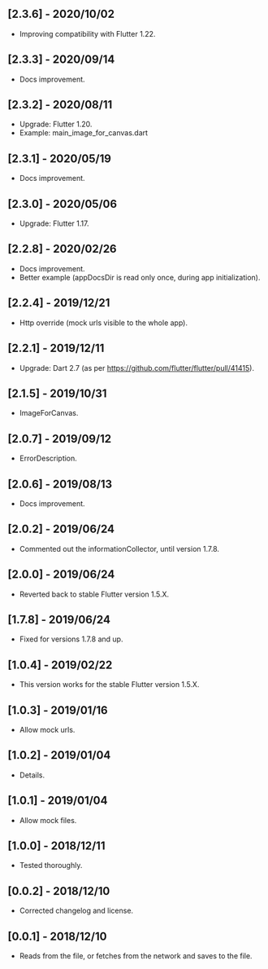 ## [2.3.6] - 2020/10/02

* Improving compatibility with Flutter 1.22. 

## [2.3.3] - 2020/09/14

* Docs improvement.

## [2.3.2] - 2020/08/11

* Upgrade: Flutter 1.20.
* Example: main_image_for_canvas.dart
  
## [2.3.1] - 2020/05/19

* Docs improvement.

## [2.3.0] - 2020/05/06

* Upgrade: Flutter 1.17.

## [2.2.8] - 2020/02/26

* Docs improvement.
* Better example (appDocsDir is read only once, during app initialization).
 
## [2.2.4] - 2019/12/21

* Http override (mock urls visible to the whole app). 

## [2.2.1] - 2019/12/11

* Upgrade: Dart 2.7 (as per https://github.com/flutter/flutter/pull/41415). 
  
## [2.1.5] - 2019/10/31

* ImageForCanvas. 
  
## [2.0.7] - 2019/09/12

* ErrorDescription. 
  
## [2.0.6] - 2019/08/13

* Docs improvement. 
  
## [2.0.2] - 2019/06/24

* Commented out the informationCollector, until version 1.7.8. 
  
## [2.0.0] - 2019/06/24

* Reverted back to stable Flutter version 1.5.X.

## [1.7.8] - 2019/06/24

* Fixed for versions 1.7.8 and up.

## [1.0.4] - 2019/02/22

* This version works for the stable Flutter version 1.5.X.

## [1.0.3] - 2019/01/16
 
* Allow mock urls.
 
## [1.0.2] - 2019/01/04

* Details.

## [1.0.1] - 2019/01/04

* Allow mock files.

## [1.0.0] - 2018/12/11

* Tested thoroughly.

## [0.0.2] - 2018/12/10

* Corrected changelog and license.

## [0.0.1] - 2018/12/10

* Reads from the file, or fetches from the network and saves to the file.



